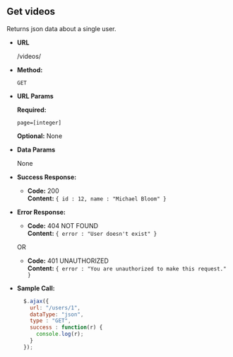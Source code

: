 **Get videos**
----
  Returns json data about a single user.

* **URL**

  /videos/

* **Method:**

  `GET`
  
*  **URL Params**

   **Required:**
 
   `page=[integer]`
   
   **Optional:**
   None

* **Data Params**

  None

* **Success Response:**

  * **Code:** 200 <br />
    **Content:** `{ id : 12, name : "Michael Bloom" }`
 
* **Error Response:**

  * **Code:** 404 NOT FOUND <br />
    **Content:** `{ error : "User doesn't exist" }`

  OR

  * **Code:** 401 UNAUTHORIZED <br />
    **Content:** `{ error : "You are unauthorized to make this request." }`

* **Sample Call:**

  ```javascript
    $.ajax({
      url: "/users/1",
      dataType: "json",
      type : "GET",
      success : function(r) {
        console.log(r);
      }
    });
  ```